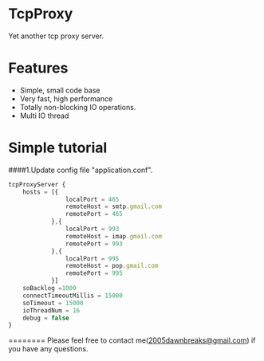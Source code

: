 TcpProxy
========

Yet another tcp proxy server.


Features
========

  * Simple, small code base
  * Very fast, high performance
  * Totally non-blocking IO operations.
  * Multi IO thread 

  
Simple tutorial
========
####1.Update config file "application.conf".
```javascript
tcpProxyServer {
	hosts = [{
				localPort = 465
				remoteHost = smtp.gmail.com
				remotePort = 465
			},{
				localPort = 993
				remoteHost = imap.gmail.com
				remotePort = 993
			},{
				localPort = 995
				remoteHost = pop.gmail.com
				remotePort = 995
		 	}]
	soBacklog =1000
	connectTimeoutMillis = 15000
	soTimeout = 15000
	ioThreadNum = 16
	debug = false
}
```
  

========
Please feel free to contact me(2005dawnbreaks@gmail.com) if you have any questions.
